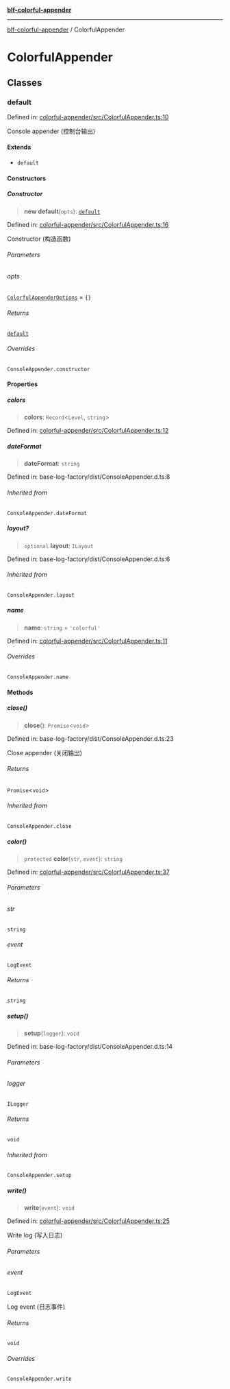 [**blf-colorful-appender**](index.md)

***

[blf-colorful-appender](index.md) / ColorfulAppender

# ColorfulAppender

## Classes

### default

Defined in: [colorful-appender/src/ColorfulAppender.ts:10](https://github.com/fengxinming/log-base/blob/8667f4e9ec4dc1a7959cf628998a70ef9d3209f9/packages/colorful-appender/src/ColorfulAppender.ts#L10)

Console appender (控制台输出)

#### Extends

- `default`

#### Constructors

##### Constructor

> **new default**(`opts`): [`default`](#default)

Defined in: [colorful-appender/src/ColorfulAppender.ts:16](https://github.com/fengxinming/log-base/blob/8667f4e9ec4dc1a7959cf628998a70ef9d3209f9/packages/colorful-appender/src/ColorfulAppender.ts#L16)

Constructor (构造函数)

###### Parameters

###### opts

[`ColorfulAppenderOptions`](typings.md#colorfulappenderoptions) = `{}`

###### Returns

[`default`](#default)

###### Overrides

`ConsoleAppender.constructor`

#### Properties

##### colors

> **colors**: `Record`\<`Level`, `string`\>

Defined in: [colorful-appender/src/ColorfulAppender.ts:12](https://github.com/fengxinming/log-base/blob/8667f4e9ec4dc1a7959cf628998a70ef9d3209f9/packages/colorful-appender/src/ColorfulAppender.ts#L12)

##### dateFormat

> **dateFormat**: `string`

Defined in: base-log-factory/dist/ConsoleAppender.d.ts:8

###### Inherited from

`ConsoleAppender.dateFormat`

##### layout?

> `optional` **layout**: `ILayout`

Defined in: base-log-factory/dist/ConsoleAppender.d.ts:6

###### Inherited from

`ConsoleAppender.layout`

##### name

> **name**: `string` = `'colorful'`

Defined in: [colorful-appender/src/ColorfulAppender.ts:11](https://github.com/fengxinming/log-base/blob/8667f4e9ec4dc1a7959cf628998a70ef9d3209f9/packages/colorful-appender/src/ColorfulAppender.ts#L11)

###### Overrides

`ConsoleAppender.name`

#### Methods

##### close()

> **close**(): `Promise`\<`void`\>

Defined in: base-log-factory/dist/ConsoleAppender.d.ts:23

Close appender (关闭输出)

###### Returns

`Promise`\<`void`\>

###### Inherited from

`ConsoleAppender.close`

##### color()

> `protected` **color**(`str`, `event`): `string`

Defined in: [colorful-appender/src/ColorfulAppender.ts:37](https://github.com/fengxinming/log-base/blob/8667f4e9ec4dc1a7959cf628998a70ef9d3209f9/packages/colorful-appender/src/ColorfulAppender.ts#L37)

###### Parameters

###### str

`string`

###### event

`LogEvent`

###### Returns

`string`

##### setup()

> **setup**(`logger`): `void`

Defined in: base-log-factory/dist/ConsoleAppender.d.ts:14

###### Parameters

###### logger

`ILogger`

###### Returns

`void`

###### Inherited from

`ConsoleAppender.setup`

##### write()

> **write**(`event`): `void`

Defined in: [colorful-appender/src/ColorfulAppender.ts:25](https://github.com/fengxinming/log-base/blob/8667f4e9ec4dc1a7959cf628998a70ef9d3209f9/packages/colorful-appender/src/ColorfulAppender.ts#L25)

Write log (写入日志)

###### Parameters

###### event

`LogEvent`

Log event (日志事件)

###### Returns

`void`

###### Overrides

`ConsoleAppender.write`
